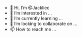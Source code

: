 - 👋 Hi, I’m @Jackliec
- 👀 I’m interested in ...
- 🌱 I’m currently learning ...
- 💞️ I’m looking to collaborate on ...
- 📫 How to reach me ...

<!---
Jackliec/Jackliec is a ✨ special ✨ repository because its `README.md` (this file) appears on your GitHub profile.
You can click the Preview link to take a look at your changes.
--->
